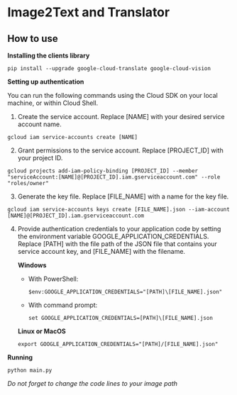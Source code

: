 # Image2Text and Translator
## How to use

**Installing the clients library**
```
pip install --upgrade google-cloud-translate google-cloud-vision
```

**Setting up authentication**

You can run the following commands using the Cloud SDK on your local machine, or within Cloud Shell.
1. Create the service account. Replace [NAME] with your desired service account name.
```
gcloud iam service-accounts create [NAME]
```
2. Grant permissions to the service account. Replace [PROJECT_ID] with your project ID.
```
gcloud projects add-iam-policy-binding [PROJECT_ID] --member "serviceAccount:[NAME]@[PROJECT_ID].iam.gserviceaccount.com" --role "roles/owner"
```
3. Generate the key file. Replace [FILE_NAME] with a name for the key file.
```
gcloud iam service-accounts keys create [FILE_NAME].json --iam-account [NAME]@[PROJECT_ID].iam.gserviceaccount.com
```
4. Provide authentication credentials to your application code by setting the environment variable GOOGLE_APPLICATION_CREDENTIALS. Replace [PATH] with the file path of the JSON file that contains your service account key, and [FILE_NAME] with the filename.

   **Windows**
   - With PowerShell:
     ```
     $env:GOOGLE_APPLICATION_CREDENTIALS="[PATH]\[FILE_NAME].json"
     ```
   - With command prompt:
     ```
     set GOOGLE_APPLICATION_CREDENTIALS=[PATH]\[FILE_NAME].json
     ```
   
   **Linux or MacOS**
     ```
     export GOOGLE_APPLICATION_CREDENTIALS="[PATH]/[FILE_NAME].json"
     ```   

**Running**

`python main.py`

*Do not forget to change the code lines to your image path*

